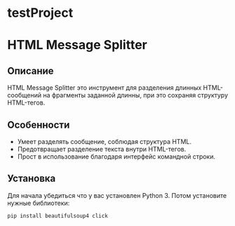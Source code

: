 # testProject
# HTML Message Splitter

## Описание
HTML Message Splitter это инструмент для разделения длинных HTML-сообщений на фрагменты заданной длинны, при это сохраняя структуру HTML-тегов.

## Особенности
- Умеет разделять сообщение, соблюдая структура HTML.
- Предотвращает разделение текста внутри HTML-тегов.
- Прост в использование благодаря интерфейс командной строки.

## Установка
Для начала убедиться что у вас установлен Python 3. Потом установите нужные библиотеки:
```bash
pip install beautifulsoup4 click
